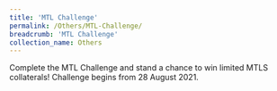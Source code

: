 ```yaml
---
title: 'MTL Challenge'
permalink: /Others/MTL-Challenge/
breadcrumb: 'MTL Challenge'
collection_name: Others
---
```


<html>
<head>
<style>
  img {
    height: auto;
    max-width: 100%;
}
</style>
<!-- Global site tag (gtag.js) - Google Ads: 726049306 -->
<script async src="https://www.googletagmanager.com/gtag/js?id=AW-726049306"></script>
<script>
  window.dataLayer = window.dataLayer || [];
  function gtag(){dataLayer.push(arguments);}
  gtag('js', new Date());

  gtag('config', 'AW-726049306');
</script>
</head>
  
<body>
<p style="display:block;">Complete the MTL Challenge and stand a chance to win limited MTLS collaterals! Challenge begins from 28 August 2021.</p>
</body>
</html>
